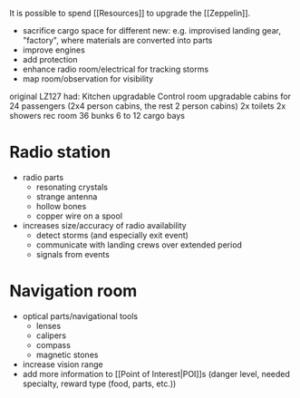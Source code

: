 It is possible to spend [[Resources]] to upgrade the [[Zeppelin]].
* sacrifice cargo space for different new: e.g. improvised landing gear, "factory", where materials are converted into parts
* improve engines
* add protection
* enhance radio room/electrical for tracking storms
* map room/observation for visibility

original LZ127 had:
Kitchen upgradable
Control room upgradable
cabins for 24 passengers (2x4 person cabins, the rest 2 person cabins)
2x toilets
2x showers
rec room
36 bunks
6 to 12 cargo bays

# Radio station
* radio parts
	* resonating crystals
	* strange antenna
	* hollow bones
	* copper wire on a spool
* increases size/accuracy of radio availability
	* detect storms (and especially exit event)
	* communicate with landing crews over extended period
	* signals from events
# Navigation room
* optical parts/navigational tools
	* lenses
	* calipers
	* compass
	* magnetic stones
* increase vision range
* add more information to [[Point of Interest|POI]]s (danger level, needed specialty, reward type (food, parts, etc.))

